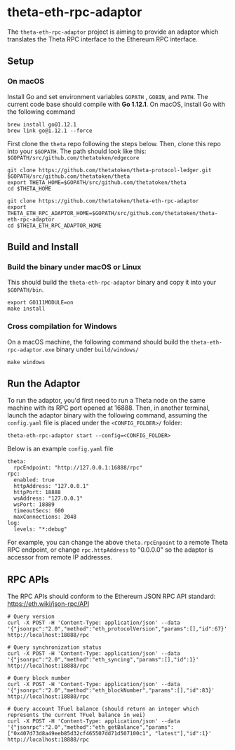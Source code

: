 # theta-eth-rpc-adaptor

The `theta-eth-rpc-adaptor` project is aiming to provide an adaptor which translates the Theta RPC interface to the Ethereum RPC interface.

## Setup

### On macOS

Install Go and set environment variables `GOPATH` , `GOBIN`, and `PATH`. The current code base should compile with **Go 1.12.1**. On macOS, install Go with the following command

```
brew install go@1.12.1
brew link go@1.12.1 --force
```

First clone the `theta` repo following the steps below. Then, clone this repo into your `$GOPATH`. The path should look like this: `$GOPATH/src/github.com/thetatoken/edgecore`

```
git clone https://github.com/thetatoken/theta-protocol-ledger.git $GOPATH/src/github.com/thetatoken/theta
export THETA_HOME=$GOPATH/src/github.com/thetatoken/theta
cd $THETA_HOME

git clone https://github.com/thetatoken/theta-eth-rpc-adaptor
export THETA_ETH_RPC_ADAPTOR_HOME=$GOPATH/src/github.com/thetatoken/theta-eth-rpc-adaptor
cd $THETA_ETH_RPC_ADAPTOR_HOME
```

## Build and Install

### Build the binary under macOS or Linux
This should build the `theta-eth-rpc-adaptor` binary and copy it into your `$GOPATH/bin`.

```
export GO111MODULE=on
make install
```

### Cross compilation for Windows
On a macOS machine, the following command should build the `theta-eth-rpc-adaptor.exe` binary under `build/windows/`

```
make windows
```

## Run the Adaptor

To run the adaptor, you'd first need to run a Theta node on the same machine with its RPC port opened at 16888. Then, in another terminal, launch the adaptor binary with the following command, assuming the `config.yaml` file is placed under the `<CONFIG_FOLDER>/` folder:

```
theta-eth-rpc-adaptor start --config=<CONFIG_FOLDER>
```

Below is an example `config.yaml` file

```
theta:
  rpcEndpoint: "http://127.0.0.1:16888/rpc"
rpc:
  enabled: true
  httpAddress: "127.0.0.1"
  httpPort: 18888
  wsAddress: "127.0.0.1"
  wsPort: 18889
  timeoutSecs: 600 
  maxConnections: 2048
log:
  levels: "*:debug"
```

For example, you can change the above `theta.rpcEnpoint` to a remote Theta RPC endpoint, or change `rpc.httpAddress` to "0.0.0.0" so the adaptor is accessor from remote IP addresses.

## RPC APIs

The RPC APIs should conform to the Ethereum JSON RPC API standard: https://eth.wiki/json-rpc/API

```
# Query version
curl -X POST -H 'Content-Type: application/json' --data '{"jsonrpc":"2.0","method":"eth_protocolVersion","params":[],"id":67}' http://localhost:18888/rpc

# Query synchronization status
curl -X POST -H 'Content-Type: application/json' --data '{"jsonrpc":"2.0","method":"eth_syncing","params":[],"id":1}' http://localhost:18888/rpc

# Query block number
curl -X POST -H 'Content-Type: application/json' --data '{"jsonrpc":"2.0","method":"eth_blockNumber","params":[],"id":83}' http://localhost:18888/rpc

# Query account TFuel balance (should return an integer which represents the current TFuel balance in wei)
curl -X POST -H 'Content-Type: application/json' --data '{"jsonrpc":"2.0","method":"eth_getBalance","params":["0x407d73d8a49eeb85d32cf465507dd71d507100c1", "latest"],"id":1}' http://localhost:18888/rpc
```
